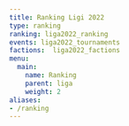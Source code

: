 ```yaml
---
title: Ranking Ligi 2022
type: ranking
ranking: liga2022_ranking
events:	liga2022_tournaments
factions:  liga2022_factions
menu:
  main:
    name: Ranking
    parent: liga
    weight: 2
aliases:
- /ranking
---
```


